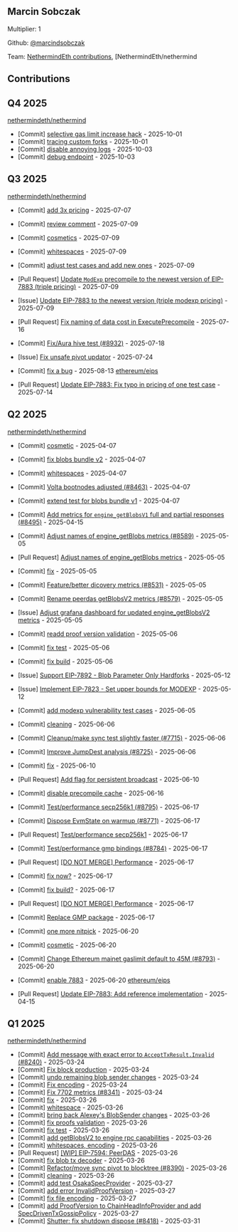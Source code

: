 
## Marcin Sobczak
Multiplier: 1

Github: [@marcindsobczak](https://github.com/marcindsobczak)

Team: [NethermindEth contributions](https://github.com/marcindsobczak?org=NethermindEth), [NethermindEth/nethermind

## Contributions

## Q4 2025


[nethermindeth/nethermind](https://github.com/nethermindeth/nethermind)
* [Commit] [selective gas limit increase hack](https://github.com/NethermindEth/nethermind/commit/ab9c68c18b585382e6c0656888054bf37c245df1) - 2025-10-01
* [Commit] [tracing custom forks](https://github.com/NethermindEth/nethermind/commit/0c4c59410e2e8472e7560b0b6c1c93296fae551a) - 2025-10-01
* [Commit] [disable annoying logs](https://github.com/NethermindEth/nethermind/commit/959952cf3b39ec449ec7535157b6da5961b65c62) - 2025-10-03
* [Commit] [debug endpoint](https://github.com/NethermindEth/nethermind/commit/cc4c4e47f4c8c438927d006164df38fa760a1045) - 2025-10-03
## Q3 2025


[nethermindeth/nethermind](https://github.com/nethermindeth/nethermind)
* [Commit] [add 3x pricing](https://github.com/NethermindEth/nethermind/commit/4dc7e5b9f738d498e4608e8b33028064e8544cfd) - 2025-07-07
* [Commit] [review comment](https://github.com/NethermindEth/nethermind/commit/9c51d448d83be9dca0bb8fc7dff42c2435c81d0b) - 2025-07-09
* [Commit] [cosmetics](https://github.com/NethermindEth/nethermind/commit/25ba24fa2b454483ef6c317b9d6617156a0d568d) - 2025-07-09
* [Commit] [whitespaces](https://github.com/NethermindEth/nethermind/commit/1079eaf007f54e8d5c2aae56c7fedd15ae1f45d2) - 2025-07-09
* [Commit] [adjust test cases and add new ones](https://github.com/NethermindEth/nethermind/commit/3d56c62637aa724cfda26f72dde28e23572f17c8) - 2025-07-09
* [Pull Request] [Update `ModExp` precompile to the newest version of EIP-7883 (triple pricing)](https://github.com/NethermindEth/nethermind/pull/8964) - 2025-07-09
* [Issue] [Update EIP-7883 to the newest version (triple modexp pricing)](https://github.com/NethermindEth/nethermind/issues/8963) - 2025-07-09

* [Pull Request] [Fix naming of data cost in ExecutePrecompile](https://github.com/NethermindEth/nethermind/pull/8994) - 2025-07-16
* [Commit] [Fix/Aura hive test (#8932)](https://github.com/NethermindEth/nethermind/commit/3d08d7cca49146962e76b6f3dee620005f9065a9) - 2025-07-18
* [Issue] [Fix unsafe pivot updator](https://github.com/NethermindEth/nethermind/issues/9031) - 2025-07-24
* [Commit] [fix a bug](https://github.com/NethermindEth/nethermind/commit/d452ada3689ab600f914ad79d483fa7ba46b3bd9) - 2025-08-13
[ethereum/eips](https://github.com/ethereum/eips)
* [Pull Request] [Update EIP-7883: Fix typo in pricing of one test case](https://github.com/ethereum/EIPs/pull/10005) - 2025-07-14
## Q2 2025


[nethermindeth/nethermind](https://github.com/nethermindeth/nethermind)
* [Commit] [cosmetic](https://github.com/NethermindEth/nethermind/commit/dcde3bcbde4ac82f9986c2ae7adb28d6304328ee) - 2025-04-07
* [Commit] [fix blobs bundle v2](https://github.com/NethermindEth/nethermind/commit/ee46950aba7d4f2c224987b8e7e4ad1480ae4464) - 2025-04-07
* [Commit] [whitespaces](https://github.com/NethermindEth/nethermind/commit/7fe9169cb294c9e87d59a2d1aa14c332def419c4) - 2025-04-07
* [Commit] [Volta bootnodes adjusted (#8463)](https://github.com/NethermindEth/nethermind/commit/9011fc55afc6ccf36c534954d8ebc18b924cbca0) - 2025-04-07
* [Commit] [extend test for blobs bundle v1](https://github.com/NethermindEth/nethermind/commit/0d320247c70f83eda58f14e21e2f555b70700e3b) - 2025-04-07

* [Commit] [Add metrics for `engine_getBlobsV1` full and partial responses (#8495)](https://github.com/NethermindEth/nethermind/commit/265d04b30f16d68705bfdd419badd902a3ffd302) - 2025-04-15
* [Commit] [Adjust names of engine_getBlobs metrics (#8589)](https://github.com/NethermindEth/nethermind/commit/953c407f510f10c2a94c95b183893d853dd65289) - 2025-05-05
* [Pull Request] [Adjust names of engine_getBlobs metrics](https://github.com/NethermindEth/nethermind/pull/8589) - 2025-05-05
* [Commit] [fix](https://github.com/NethermindEth/nethermind/commit/fd6f6f3ee8b3b032a41e5f19cd718c7d6f6b01ca) - 2025-05-05
* [Commit] [Feature/better dicovery metrics (#8531)](https://github.com/NethermindEth/nethermind/commit/bf2bf5125998b505a48ccefd83451602f69a3f96) - 2025-05-05
* [Commit] [Rename peerdas getBlobsV2 metrics (#8579)](https://github.com/NethermindEth/nethermind/commit/6f59d97bdbf4108ec10e1dc24671ddacf5ab0996) - 2025-05-05
* [Issue] [Adjust grafana dashboard for updated engine_getBlobsV2 metrics](https://github.com/NethermindEth/nethermind/issues/8585) - 2025-05-05
* [Commit] [readd proof version validation](https://github.com/NethermindEth/nethermind/commit/0409e073767eb6a8b9bcdc9b42699888a0e89da7) - 2025-05-06
* [Commit] [fix test](https://github.com/NethermindEth/nethermind/commit/7f6e366b305f0b42037230195e047ee1daa38e04) - 2025-05-06
* [Commit] [fix build](https://github.com/NethermindEth/nethermind/commit/efe29f07f8ba99a6400a6a250a229562ed0565f4) - 2025-05-06
* [Issue] [Support EIP-7892 - Blob Parameter Only Hardforks](https://github.com/NethermindEth/nethermind/issues/8618) - 2025-05-12
* [Issue] [Implement EIP-7823 - Set upper bounds for MODEXP](https://github.com/NethermindEth/nethermind/issues/8617) - 2025-05-12
* [Commit] [add modexp vulnerability test cases](https://github.com/NethermindEth/nethermind/commit/4be132d62b68a2913d4dd1557ff7044eb7dc26f1) - 2025-06-05
* [Commit] [cleaning](https://github.com/NethermindEth/nethermind/commit/ceb8d57b8530ce8181d7427c115ca593386909d6) - 2025-06-06
* [Commit] [Cleanup/make sync test slightly faster (#7715)](https://github.com/NethermindEth/nethermind/commit/6409179a1e9844af21b697f0bd90f4c76248414f) - 2025-06-06
* [Commit] [Improve JumpDest analysis (#8725)](https://github.com/NethermindEth/nethermind/commit/445670827c427ad21d4a174fbe42805c2ad654d2) - 2025-06-06
* [Commit] [fix](https://github.com/NethermindEth/nethermind/commit/8be50023d649ff1d65bfeba4755bd1e561fbd779) - 2025-06-10
* [Pull Request] [Add flag for persistent broadcast](https://github.com/NethermindEth/nethermind/pull/8752) - 2025-06-10
* [Commit] [disable precompile cache](https://github.com/NethermindEth/nethermind/commit/9a657609b6885c6c5030b392b438c9d5c72db515) - 2025-06-16
* [Commit] [Test/performance secp256k1 (#8795)](https://github.com/NethermindEth/nethermind/commit/7d3c1fc868fc68b30520da59a797c93d314780fd) - 2025-06-17
* [Commit] [Dispose EvmState on warmup (#8771)](https://github.com/NethermindEth/nethermind/commit/eb4a682f62768ec3270aad05ce62f7087822ae07) - 2025-06-17
* [Pull Request] [Test/performance secp256k1](https://github.com/NethermindEth/nethermind/pull/8795) - 2025-06-17
* [Commit] [Test/performance gmp bindings (#8784)](https://github.com/NethermindEth/nethermind/commit/e2ce0769fa3687bdce2f1ebbd256e37be35e22cc) - 2025-06-17
* [Pull Request] [[DO NOT MERGE] Performance](https://github.com/NethermindEth/nethermind/pull/8792) - 2025-06-17
* [Commit] [fix now?](https://github.com/NethermindEth/nethermind/commit/c065df253cf3f6ae7a12ddff22b833cd3ba6a923) - 2025-06-17
* [Commit] [fix build?](https://github.com/NethermindEth/nethermind/commit/d18c45f68bf1782a399a451118c9879b7dfb9718) - 2025-06-17
* [Pull Request] [[DO NOT MERGE] Performance](https://github.com/NethermindEth/nethermind/pull/8791) - 2025-06-17
* [Commit] [Replace GMP package](https://github.com/NethermindEth/nethermind/commit/1b744a65594ac541bed00ce40c06c45e68b4dbca) - 2025-06-17
* [Commit] [one more nitpick](https://github.com/NethermindEth/nethermind/commit/1b2438cb1f1c45c6dd2cb86c0d955190b33c1629) - 2025-06-20
* [Commit] [cosmetic](https://github.com/NethermindEth/nethermind/commit/c6b3106379910bd79ec07f0e0e2131f8ef1abb74) - 2025-06-20
* [Commit] [Change Ethereum mainet gaslimit default to 45M (#8793)](https://github.com/NethermindEth/nethermind/commit/652b5a75ce6b279903771e56ee003594323b48d5) - 2025-06-20
* [Commit] [enable 7883](https://github.com/NethermindEth/nethermind/commit/ff20968a413fb40f2f8119b499d5a17b621b8bc6) - 2025-06-20
[ethereum/eips](https://github.com/ethereum/eips)
* [Pull Request] [Update EIP-7883: Add reference implementation](https://github.com/ethereum/EIPs/pull/9645) - 2025-04-15
## Q1 2025

[nethermindeth/nethermind](https://github.com/nethermindeth/nethermind)
* [Commit] [Add message with exact error to `AcceptTxResult.Invalid` (#8240)](https://github.com/NethermindEth/nethermind/commit/3cbe1fbf286c3c83413af8591fa9d2be8ad0fc9c) - 2025-03-24
* [Commit] [Fix block production](https://github.com/NethermindEth/nethermind/commit/f29ddcd1ae8f92af7ca3423e72101ab80494487e) - 2025-03-24
* [Commit] [undo remaining blob sender changes](https://github.com/NethermindEth/nethermind/commit/9d7654822a89a467e37a534757feaecf67f963ec) - 2025-03-24
* [Commit] [Fix encoding](https://github.com/NethermindEth/nethermind/commit/a574a1c43ea7560d97823a276d3a6089ffd4fbd9) - 2025-03-24
* [Commit] [Fix 7702 metrics (#8341)](https://github.com/NethermindEth/nethermind/commit/ec1c1efa8821cd7261d3b26ca8b4771ffcaf3183) - 2025-03-24
* [Commit] [fix](https://github.com/NethermindEth/nethermind/commit/1442523f14f994e6afdda5ce8878be9214ba6c7a) - 2025-03-26
* [Commit] [whitespace](https://github.com/NethermindEth/nethermind/commit/5491fab7c685f87dd4a7655c80873bad35b33e61) - 2025-03-26
* [Commit] [bring back Alexey's BlobSender changes](https://github.com/NethermindEth/nethermind/commit/cdd36692a964ce22f9c0ff26a26e17903abbc8d6) - 2025-03-26
* [Commit] [fix proofs validation](https://github.com/NethermindEth/nethermind/commit/3267fe2ece3ed82b217b787f4addbec296ddc3c9) - 2025-03-26
* [Commit] [fix test](https://github.com/NethermindEth/nethermind/commit/aba1316f651970a864ee4c64833974b225452a85) - 2025-03-26
* [Commit] [add getBlobsV2 to engine rpc capabilities](https://github.com/NethermindEth/nethermind/commit/a2dcf32fe7f85db41610251a1741689d3089e62c) - 2025-03-26
* [Commit] [whitespaces, encoding](https://github.com/NethermindEth/nethermind/commit/215ad972338fcc5afd80b8263f1d4e111e88d38f) - 2025-03-26
* [Pull Request] [[WIP] EIP-7594: PeerDAS](https://github.com/NethermindEth/nethermind/pull/8417) - 2025-03-26
* [Commit] [fix blob tx decoder](https://github.com/NethermindEth/nethermind/commit/a1f003740125856d5c24cbeb52cf20aca8925461) - 2025-03-26
* [Commit] [Refactor/move sync pivot to blocktree (#8390)](https://github.com/NethermindEth/nethermind/commit/bd46958bad1b0282be4db6434a550a0020b95523) - 2025-03-26
* [Commit] [cleaning](https://github.com/NethermindEth/nethermind/commit/fbb5d617e422890c425e24a469018e2480e6e94a) - 2025-03-26
* [Commit] [add test OsakaSpecProvider](https://github.com/NethermindEth/nethermind/commit/8d7239954fb8df8286b216e56d3eafef54eb2ac8) - 2025-03-27
* [Commit] [add error InvalidProofVersion](https://github.com/NethermindEth/nethermind/commit/f52c9a24117e25adcd1ecc1a9fd5c27cc35ed336) - 2025-03-27
* [Commit] [fix file encoding](https://github.com/NethermindEth/nethermind/commit/abf7c8cd499f80f2f0ff69b73bcad846bf0e009d) - 2025-03-27
* [Commit] [add ProofVersion to ChainHeadInfoProvider and add SpecDrivenTxGossipPolicy](https://github.com/NethermindEth/nethermind/commit/ae4a58ab35a3f53e9b27c8c86123ced829878bce) - 2025-03-27
* [Commit] [Shutter: fix shutdown dispose (#8418)](https://github.com/NethermindEth/nethermind/commit/ca8afe50fb838315fef9c88659d86ac0555075e3) - 2025-03-31
